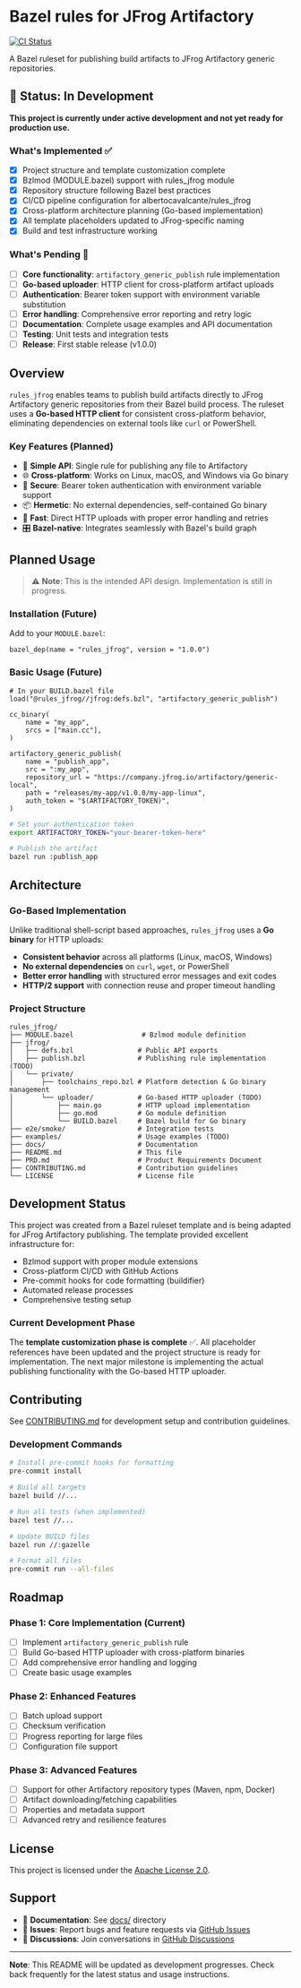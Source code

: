 # Bazel rules for JFrog Artifactory

[![CI Status](https://github.com/albertocavalcante/rules_jfrog/workflows/CI/badge.svg)](https://github.com/albertocavalcante/rules_jfrog/actions)

A Bazel ruleset for publishing build artifacts to JFrog Artifactory generic repositories.

## 🚧 Status: In Development

**This project is currently under active development and not yet ready for production use.**

### What's Implemented ✅

- [x] Project structure and template customization complete
- [x] Bzlmod (MODULE.bazel) support with rules_jfrog module
- [x] Repository structure following Bazel best practices
- [x] CI/CD pipeline configuration for albertocavalcante/rules_jfrog
- [x] Cross-platform architecture planning (Go-based implementation)
- [x] All template placeholders updated to JFrog-specific naming
- [x] Build and test infrastructure working

### What's Pending 🚧

- [ ] **Core functionality**: `artifactory_generic_publish` rule implementation
- [ ] **Go-based uploader**: HTTP client for cross-platform artifact uploads
- [ ] **Authentication**: Bearer token support with environment variable substitution
- [ ] **Error handling**: Comprehensive error reporting and retry logic
- [ ] **Documentation**: Complete usage examples and API documentation
- [ ] **Testing**: Unit tests and integration tests
- [ ] **Release**: First stable release (v1.0.0)

## Overview

`rules_jfrog` enables teams to publish build artifacts directly to JFrog Artifactory generic repositories from their Bazel build process. The ruleset uses a **Go-based HTTP client** for consistent cross-platform behavior, eliminating dependencies on external tools like `curl` or PowerShell.

### Key Features (Planned)

- 🎯 **Simple API**: Single rule for publishing any file to Artifactory
- 🌐 **Cross-platform**: Works on Linux, macOS, and Windows via Go binary
- 🔐 **Secure**: Bearer token authentication with environment variable support
- 📦 **Hermetic**: No external dependencies, self-contained Go binary
- 🚀 **Fast**: Direct HTTP uploads with proper error handling and retries
- 🎛️ **Bazel-native**: Integrates seamlessly with Bazel's build graph

## Planned Usage

> ⚠️ **Note**: This is the intended API design. Implementation is still in progress.

### Installation (Future)

Add to your `MODULE.bazel`:

```starlark
bazel_dep(name = "rules_jfrog", version = "1.0.0")
```

### Basic Usage (Future)

```starlark
# In your BUILD.bazel file
load("@rules_jfrog//jfrog:defs.bzl", "artifactory_generic_publish")

cc_binary(
    name = "my_app",
    srcs = ["main.cc"],
)

artifactory_generic_publish(
    name = "publish_app",
    src = ":my_app",
    repository_url = "https://company.jfrog.io/artifactory/generic-local",
    path = "releases/my-app/v1.0.0/my-app-linux",
    auth_token = "$(ARTIFACTORY_TOKEN)",
)
```

```bash
# Set your authentication token
export ARTIFACTORY_TOKEN="your-bearer-token-here"

# Publish the artifact
bazel run :publish_app
```

## Architecture

### Go-Based Implementation

Unlike traditional shell-script based approaches, `rules_jfrog` uses a **Go binary** for HTTP uploads:

- **Consistent behavior** across all platforms (Linux, macOS, Windows)
- **No external dependencies** on `curl`, `wget`, or PowerShell
- **Better error handling** with structured error messages and exit codes
- **HTTP/2 support** with connection reuse and proper timeout handling

### Project Structure

```
rules_jfrog/
├── MODULE.bazel                 # Bzlmod module definition
├── jfrog/
│   ├── defs.bzl                # Public API exports
│   ├── publish.bzl             # Publishing rule implementation (TODO)
│   └── private/
│       ├── toolchains_repo.bzl # Platform detection & Go binary management
│       └── uploader/           # Go-based HTTP uploader (TODO)
│           ├── main.go         # HTTP upload implementation
│           ├── go.mod          # Go module definition
│           └── BUILD.bazel     # Bazel build for Go binary
├── e2e/smoke/                  # Integration tests
├── examples/                   # Usage examples (TODO)
├── docs/                       # Documentation
├── README.md                   # This file
├── PRD.md                      # Product Requirements Document
├── CONTRIBUTING.md             # Contribution guidelines
└── LICENSE                     # License file
```

## Development Status

This project was created from a Bazel ruleset template and is being adapted for JFrog Artifactory publishing. The template provided excellent infrastructure for:

- Bzlmod support with proper module extensions
- Cross-platform CI/CD with GitHub Actions
- Pre-commit hooks for code formatting (buildifier)
- Automated release processes
- Comprehensive testing setup

### Current Development Phase

The **template customization phase is complete** ✅. All placeholder references have been updated and the project structure is ready for implementation. The next major milestone is implementing the actual publishing functionality with the Go-based HTTP uploader.

## Contributing

See [CONTRIBUTING.md](CONTRIBUTING.md) for development setup and contribution guidelines.

### Development Commands

```bash
# Install pre-commit hooks for formatting
pre-commit install

# Build all targets
bazel build //...

# Run all tests (when implemented)
bazel test //...

# Update BUILD files
bazel run //:gazelle

# Format all files
pre-commit run --all-files
```

## Roadmap

### Phase 1: Core Implementation (Current)

- [ ] Implement `artifactory_generic_publish` rule
- [ ] Build Go-based HTTP uploader with cross-platform binaries
- [ ] Add comprehensive error handling and logging
- [ ] Create basic usage examples

### Phase 2: Enhanced Features

- [ ] Batch upload support
- [ ] Checksum verification
- [ ] Progress reporting for large files
- [ ] Configuration file support

### Phase 3: Advanced Features

- [ ] Support for other Artifactory repository types (Maven, npm, Docker)
- [ ] Artifact downloading/fetching capabilities
- [ ] Properties and metadata support
- [ ] Advanced retry and resilience features

## License

This project is licensed under the [Apache License 2.0](LICENSE).

## Support

- 📖 **Documentation**: See [docs/](docs/) directory
- 🐛 **Issues**: Report bugs and feature requests via [GitHub Issues](https://github.com/albertocavalcante/rules_jfrog/issues)
- 💬 **Discussions**: Join conversations in [GitHub Discussions](https://github.com/albertocavalcante/rules_jfrog/discussions)

---

**Note**: This README will be updated as development progresses. Check back frequently for the latest status and usage instructions.
